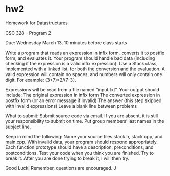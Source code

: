 hw2
===

Homework for Datastructures

CSC 328 – Program 2

Due:	Wednesday March 13, 10 minutes before class starts

Write a program that reads an expression in infix form, converts it to postfix form, and evaluates it.  Your program should handle bad data (including checking if the expression is a valid infix expression).  Use a Stack class, implemented with a linked list, for both the conversion and the evaluation.  A valid expression will contain no spaces, and numbers will only contain one digit.  For example:  (3+7)*2/(7-3).

Expressions will be read from a file named “input.txt”.  Your output should include:
The original expression in infix form
The converted expression in postfix form (or an error message if invalid)
The answer (this step skipped with invalid expressions)
Leave a blank line between problems

What to submit:
Submit source code via email.  If you are absent, it is still your responsibility to submit on time.  Put group members’ last names in the subject line.

Keep in mind the following:
Name your source files stack.h, stack.cpp, and main.cpp.
With invalid data, your program should respond appropriately.
Each function prototype should have a description, preconditions, and postconditions.
Test your code when you think you are finished.  Try to break it.  After you are done trying to break it, I will then try.

Good Luck!  Remember, questions are encouraged.  J

